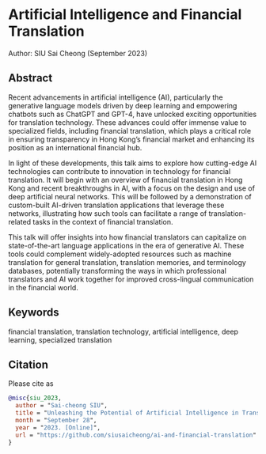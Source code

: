 # Artificial Intelligence and Financial Translation

Author: SIU Sai Cheong (September 2023)

## Abstract

Recent advancements in artificial intelligence (AI), particularly the generative language models driven by deep learning and empowering chatbots such as ChatGPT and GPT-4, have unlocked exciting opportunities for translation technology. These advances could offer immense value to specialized fields, including financial translation, which plays a critical role in ensuring transparency in Hong Kong’s financial market and enhancing its position as an international financial hub.

In light of these developments, this talk aims to explore how cutting-edge AI technologies can contribute to innovation in technology for financial translation. It will begin with an overview of financial translation in Hong Kong and recent breakthroughs in AI, with a focus on the design and use of deep artificial neural networks. This will be followed by a demonstration of custom-built AI-driven translation applications that leverage these networks, illustrating how such tools can facilitate a range of translation-related tasks in the context of financial translation.

This talk will offer insights into how financial translators can capitalize on state-of-the-art language applications in the era of generative AI. These tools could complement widely-adopted resources such as machine translation for general translation, translation memories, and terminology databases, potentially transforming the ways in which professional translators and AI work together for improved cross-lingual communication in the financial world.

## Keywords

financial translation, translation technology, artificial intelligence, deep learning, specialized translation

## Citation

Please cite as
``` bibtex
@misc{siu_2023,
  author = "Sai-cheong SIU",
  title = "Unleashing the Potential of Artificial Intelligence in Translation: From General Applications to Purpose-built Innovation",
  month = "September 28",
  year = "2023. [Online]",
  url = "https://github.com/siusaicheong/ai-and-financial-translation" 
}
```
